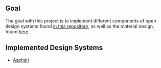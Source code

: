 ## Goal
The goal with this project is to implement different components of open design systems 
found [in this repository](https://designsystemsrepo.com/design-systems/), as well as the material design, 
found [here](https://material.io/design).

## Implemented Design Systems
- [Asphalt](https://asphalt.gojek.io/)

